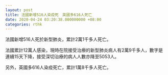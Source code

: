 ```yaml
---
layout: post
title: 法國新增516人染疫死　英國多616人死亡
date: 2020-04-24 03:20:38.000000000 +08:00
categories: rthk
---
```


法國新增516人死於新型肺炎，累計2萬1千多人死亡。

法國累計12萬人感染，現時在院接受治療的新型肺炎病人有2萬9千多人，數字是連續15天下降，接受深切治療的病人人數亦降至5053人。

另外，英國多616人染疫死亡，累計1萬8千多人死亡。
